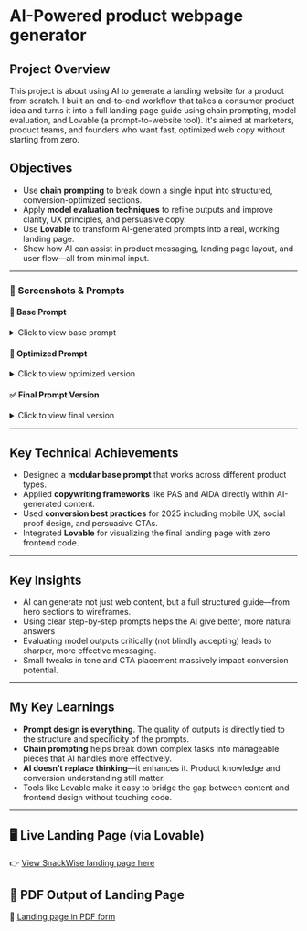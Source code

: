 # AI-Powered product webpage generator

## Project Overview
This project is about using AI to generate a landing website for a product from scratch. I built an end-to-end workflow that takes a consumer product idea and turns it into a full landing page guide using chain prompting, model evaluation, and Lovable (a prompt-to-website tool). It's aimed at marketers, product teams, and founders who want fast, optimized web copy without starting from zero.

## Objectives
- Use **chain prompting** to break down a single input into structured, conversion-optimized sections.
- Apply **model evaluation techniques** to refine outputs and improve clarity, UX principles, and persuasive copy.
- Use **Lovable** to transform AI-generated prompts into a real, working landing page.
- Show how AI can assist in product messaging, landing page layout, and user flow—all from minimal input.

---

### 📸 Screenshots & Prompts

#### 🧱 Base Prompt
<details>
<summary>Click to view base prompt</summary>

![Base Prompt](./Screenshots/1.jpg)
</details>

#### 🔁 Optimized Prompt
<details>
<summary>Click to view optimized version</summary>

![Optimized Prompt](./Screenshots/P2.jpg)
</details>

#### ✅ Final Prompt Version
<details>
<summary>Click to view final version</summary>

![Final Prompt](./Screenshots/2.jpg)
</details>

---

## Key Technical Achievements
- Designed a **modular base prompt** that works across different product types.
- Applied **copywriting frameworks** like PAS and AIDA directly within AI-generated content.
- Used **conversion best practices** for 2025 including mobile UX, social proof design, and persuasive CTAs.
- Integrated **Lovable** for visualizing the final landing page with zero frontend code.

---

## Key Insights
- AI can generate not just web content, but a full structured guide—from hero sections to wireframes.
- Using clear step-by-step prompts helps the AI give better, more natural answers
- Evaluating model outputs critically (not blindly accepting) leads to sharper, more effective messaging.
- Small tweaks in tone and CTA placement massively impact conversion potential.

---

## My Key Learnings
- **Prompt design is everything**. The quality of outputs is directly tied to the structure and specificity of the prompts.
- **Chain prompting** helps break down complex tasks into manageable pieces that AI handles more effectively.
- **AI doesn’t replace thinking**—it enhances it. Product knowledge and conversion understanding still matter.
- Tools like Lovable make it easy to bridge the gap between content and frontend design without touching code.

---

## 🖥️ Live Landing Page (via Lovable)
👉 [View SnackWise landing page here](https://snackwise-landing-page.lovable.app/)

## 📝 PDF Output of Landing Page  
📄 [Landing page in PDF form](./Screenshots/lovable%20website%20PDF.pdf)



